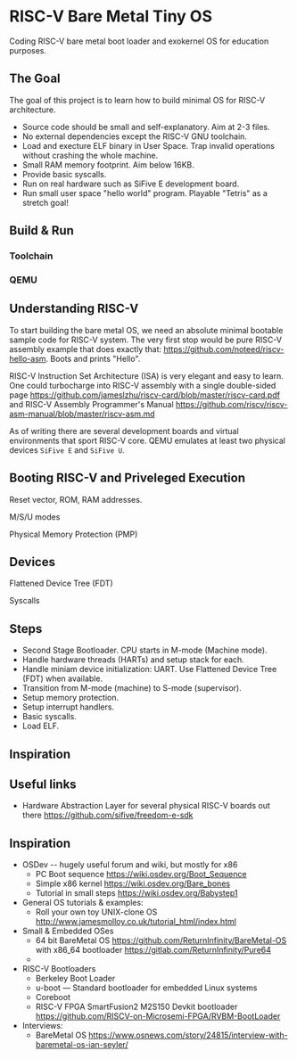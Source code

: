 # RISC-V Bare Metal Tiny OS
Coding RISC-V bare metal boot loader and exokernel OS for education purposes.

## The Goal
The goal of this project is to learn how to build minimal OS for RISC-V architecture.
- Source code should be small and self-explanatory. Aim at 2-3 files.
- No external dependencies except the RISC-V GNU toolchain.
- Load and execture ELF binary in User Space. Trap invalid operations without crashing the whole machine.
- Small RAM memory footprint. Aim below 16KB.
- Provide basic syscalls.
- Run on real hardware such as SiFive E development board.
- Run small user space "hello world" program. Playable "Tetris" as a stretch goal!

## Build & Run
### Toolchain
### QEMU

## Understanding RISC-V
To start building the bare metal OS, we need an absolute minimal bootable sample code for RISC-V system. The very first stop would be pure RISC-V assembly example that does exactly that: https://github.com/noteed/riscv-hello-asm. Boots and prints "Hello".

RISC-V Instruction Set Architecture (ISA) is very elegant and easy to learn. One could turbocharge into RISC-V assembly with a single double-sided page https://github.com/jameslzhu/riscv-card/blob/master/riscv-card.pdf and RISC-V Assembly Programmer's Manual https://github.com/riscv/riscv-asm-manual/blob/master/riscv-asm.md

As of writing there are several development boards and virtual environments that sport RISC-V core. QEMU emulates at least two physical devices `SiFive E` and `SiFive U`.

## Booting RISC-V and Priveleged Execution

Reset vector, ROM, RAM addresses.

M/S/U modes

Physical Memory Protection (PMP)

## Devices
Flattened Device Tree (FDT)

Syscalls


## Steps
- Second Stage Bootloader. CPU starts in M-mode (Machine mode).
- Handle hardware threads (HARTs) and setup stack for each.
- Handle miniam device initialization: UART. Use Flattened Device Tree (FDT) when available.
- Transition from M-mode (machine) to S-mode (supervisor).
- Setup memory protection.
- Setup interrupt handlers.
- Basic syscalls.
- Load ELF.

## Inspiration


## Useful links
- Hardware Abstraction Layer for several physical RISC-V boards out there  https://github.com/sifive/freedom-e-sdk

## Inspiration
- OSDev -- hugely useful forum and wiki, but mostly for x86
   - PC Boot sequence https://wiki.osdev.org/Boot_Sequence
   - Simple x86 kernel https://wiki.osdev.org/Bare_bones
   - Tutorial in small steps https://wiki.osdev.org/Babystep1
- General OS tutorials & examples:
   - Roll your own toy UNIX-clone OS  http://www.jamesmolloy.co.uk/tutorial_html/index.html
- Small & Embedded OSes
   * 64 bit BareMetal OS https://github.com/ReturnInfinity/BareMetal-OS with x86_64 bootloader https://gitlab.com/ReturnInfinity/Pure64
   * 
- RISC-V Bootloaders
   * Berkeley Boot Loader
   * u-boot — Standard bootloader for embedded Linux systems
   * Coreboot
   * RISC-V FPGA SmartFusion2 M2S150 Devkit bootloader https://github.com/RISCV-on-Microsemi-FPGA/RVBM-BootLoader
- Interviews:
   * BareMetal OS https://www.osnews.com/story/24815/interview-with-baremetal-os-ian-seyler/
